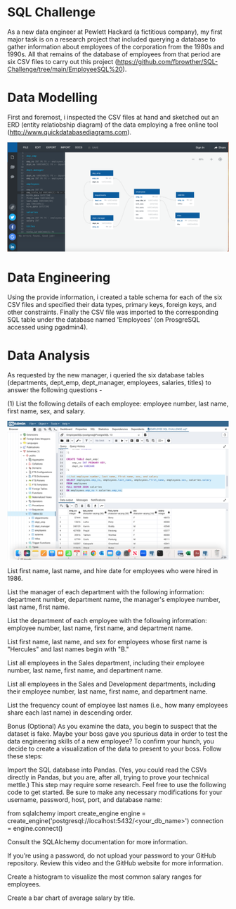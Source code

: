# SQL Challenge
As a new data engineer at Pewlett Hackard (a fictitious company), my first major task is on a research project that included querying a database to gather information about employees of the corporation from the 1980s and 1990s. All that remains of the database of employees from that period are six CSV files to carry out this project (https://github.com/fbrowther/SQL-Challenge/tree/main/EmployeeSQL%20).

# Data Modelling
First and foremost, i inspected the CSV files at hand and sketched out an ERD (entity relatiobship diagram) of the data employing a free online tool (http://www.quickdatabasediagrams.com).

![alt text](https://github.com/fbrowther/SQL-Challenge/blob/main/Results%20images/ERD%20employeeSQL.png)

# Data Engineering 
Using the provide information, i created a table schema for each of the six CSV files and specified their data types, primary keys, foreign keys, and other constraints. Finally the CSV file was imported to the corresponding SQL table under the database named 'Employees' (on ProsgreSQL accessed using pgadmin4).

# Data Analysis
As requested by the new manager, i queried the six database tables (departments, dept_emp, dept_manager, employees, salaries, titles) to answer the following questions -

(1) List the following details of each employee: employee number, last name, first name, sex, and salary.

![alt text](https://github.com/fbrowther/SQL-Challenge/blob/main/Results%20images/Query%201.png)



List first name, last name, and hire date for employees who were hired in 1986.


List the manager of each department with the following information: department number, department name, the manager's employee number, last name, first name.


List the department of each employee with the following information: employee number, last name, first name, and department name.


List first name, last name, and sex for employees whose first name is "Hercules" and last names begin with "B."


List all employees in the Sales department, including their employee number, last name, first name, and department name.


List all employees in the Sales and Development departments, including their employee number, last name, first name, and department name.


List the frequency count of employee last names (i.e., how many employees share each last name) in descending order.



Bonus (Optional)
As you examine the data, you begin to suspect that the dataset is fake. Maybe your boss gave you spurious data in order to test the data engineering skills of a new employee? To confirm your hunch, you decide to create a visualization of the data to present to your boss. Follow these steps:


Import the SQL database into Pandas. (Yes, you could read the CSVs directly in Pandas, but you are, after all, trying to prove your technical mettle.) This step may require some research. Feel free to use the following code to get started. Be sure to make any necessary modifications for your username, password, host, port, and database name:

from sqlalchemy import create_engine
engine = create_engine('postgresql://localhost:5432/<your_db_name>')
connection = engine.connect()




Consult the SQLAlchemy documentation for more information.


If you’re using a password, do not upload your password to your GitHub repository. Review this video and the GitHub website for more information.




Create a histogram to visualize the most common salary ranges for employees.


Create a bar chart of average salary by title.



